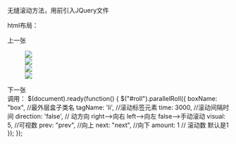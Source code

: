 无缝滚动方法，用前引入JQuery文件

html布局：
<div class="box">
    <span class="prev">上一张</span>
    <dl id="roll">
        <dd><img src="images/1.jpg" /></dd>
        <dd><img src="images/2.jpg" /></dd>
        <dd><img src="images/3.jpg" /></dd>
        <dd><img src="images/4.jpg" /></dd>
    </dl>
    <span class="next">下一张</span>
</div>
调用：
$(document).ready(function() {
    $("#roll").parallelRoll({
        boxName: "box",
	      //最外层盒子类名
	      tagName: 'li',
	      //滚动标签元素
	      time: 3000,
	      //滚动间隔时间
	      direction: 'false',
	      // 动方向  right-->向右    left-->向左    false-->手动滚动
	      visual: 5,
	      //可视数
	      prev: "prev",
	      //向上
	      next: "next",
	      //向下
	      amount: 1 // 滚动数  默认是1
    });
});
